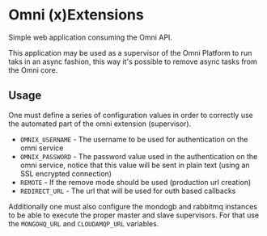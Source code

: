 # Omni (x)Extensions

Simple web application consuming the Omni API.

This application may be used as a supervisor of the Omni Platform to run taks in an async
fashion, this way it's possible to remove async tasks from the Omni core.

## Usage

One must define a series of configuration values in order to correctly use the automated
part of the omni extension (supervisor).

* `OMNIX_USERNAME` - The username to be used for authentication on the omni service
* `OMNIX_PASSWORD` - The password value used in the authentication on the omni service, notice that
this value will be sent in plain text (using an SSL encrypted connection)
* `REMOTE` - If the remove mode should be used (production url creation)
* `REDIRECT_URL` - The url that will be used for outh based callbacks

Additionally one must also configure the mondogb and rabbitmq instances to be able to execute
the proper master and slave supervisors. For that use the `MONGOHQ_URL` and `CLOUDAMQP_URL` variables.
